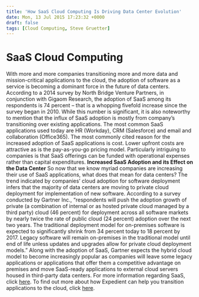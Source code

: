 ```yaml
---
title: 'How SaaS Cloud Computing Is Driving Data Center Evolution'
date: Mon, 13 Jul 2015 17:23:32 +0000
draft: false
tags: [Cloud Computing, Steve Gruetter]
---
```


SaaS Cloud Computing
====================

With more and more companies transitioning more and more data and mission-critical applications to the cloud, the adoption of software as a service is becoming a dominant force in the future of data centers. According to a 2014 survey by North Bridge Venture Partners, in conjunction with Gigaom Research, the adoption of SaaS among its respondents is 74 percent – that is a whopping fivefold increase since the survey began in 2010. While this number is significant, it is also noteworthy to mention that the influx of SaaS adoption is mostly from company’s transitioning over existing applications. The most common SaaS applications used today are HR (Workday), CRM (Salesforce) and email and collaboration (Office365). The most commonly cited reason for the increased adoption of SaaS applications is cost. Lower upfront costs are attractive as is the pay-as-you-go pricing model. Particularly intriguing to companies is that SaaS offerings can be funded with operational expenses rather than capital expenditures. **Increased SaaS Adoption and its Effect on the Data Center** So now that we know myriad companies are increasing their use of SaaS applications, what does that mean for data centers? The trend indicated by companies’ cloud adoption for software deployment infers that the majority of data centers are moving to private cloud deployment for implementation of new software. According to a survey conducted by Gartner Inc., “respondents will push the adoption growth of private (a combination of internal or as hosted private cloud managed by a third party) cloud (46 percent) for deployment across all software markets by nearly twice the rate of public cloud (24 percent) adoption over the next two years. The traditional deployment model for on-premises software is expected to significantly shrink from 34 percent today to 18 percent by 2017. Legacy software will remain on-premises in the traditional model until end of life unless updates and upgrades allow for private cloud deployment models.” Along with the adoption of SaaS, Gartner expects the hybrid cloud model to become increasingly popular as companies will leave some legacy applications or applications that offer them a competitive advantage on premises and move SaaS-ready applications to external cloud servers housed in third-party data centers. For more information regarding SaaS, click [here](https://www.expedient.com/understanding-the-cloud-saas-paas-iaas/). To find out more about how Expedient can help you transition applications to the cloud, click [here](https://www.expedient.com/managed-services/).